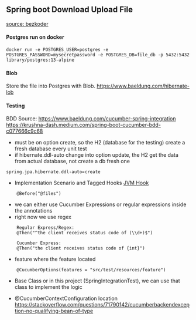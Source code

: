## Spring boot Download Upload File
[source: bezkoder] 

#### Postgres run on docker
```
docker run -e POSTGRES_USER=postgres -e POSTGRES_PASSWORD=mysecretpassword -e POSTGRES_DB=file_db -p 5432:5432 library/postgres:13-alpine
```

#### Blob
Store the file into Postgres with Blob.
https://www.baeldung.com/hibernate-lob

#### Testing
BDD Source: 
https://www.baeldung.com/cucumber-spring-integration
https://krushna-dash.medium.com/spring-boot-cucumber-bdd-c077666c9c68

- must be on option create, so the H2 (database for the testing) create a fresh database every unit test
- if hibernate.ddl-auto change into option update, the H2 get the data from actual database, not create a db fresh one 
```
spring.jpa.hibernate.ddl-auto=create
```

- Implementation Scenario and Tagged Hooks [JVM Hook] 
```
    @Before("@files")
```

- we can either use Cucumber Expressions or regular expressions inside the annotations 
- right now we use regex
```
    Regular Express/Regex:
    @Then("^the client receives status code of (\\d+)$")
```

```
    Cucumber Express:
    @Then("the client receives status code of {int}")
```

- feature where the feature located
```
    @CucumberOptions(features = "src/test/resources/feature")
```

- Base Class or in this project (SpringIntegrationTest), we can use that class to implement the logic

- @CucumberContextConfiguration location
https://stackoverflow.com/questions/71790142/cucumberbackendexception-no-qualifying-bean-of-type

[source: bezkoder]: <https://www.bezkoder.com/spring-boot-upload-file-database/>
[JVM Hook]: <https://zsoltfabok.com/blog/2012/09/cucumber-jvm-hooks/>
